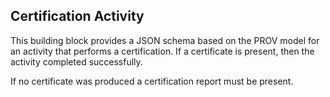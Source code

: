 ## Certification Activity 

This building block provides a JSON schema based on the PROV model for an activity that performs a certification.
If a certificate is present, then the activity completed successfully.

If no certificate was produced a certification report must be present.


